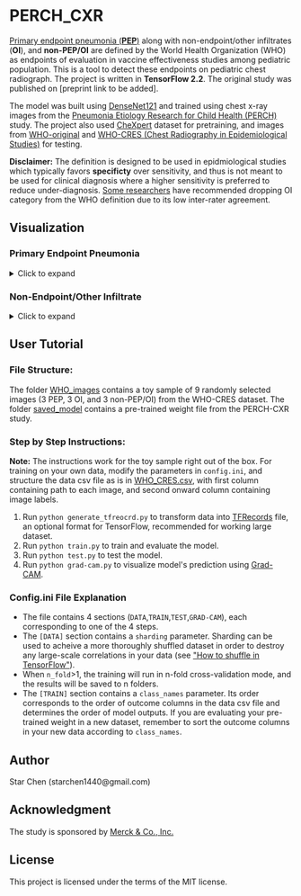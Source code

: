 <h1 id="perch_cxr">PERCH_CXR</h1>
<p> <a href="https://apps.who.int/iris/bitstream/handle/10665/66956/WHO_V_and_B_01.35.pdf;jsessionid=BBBC54AAF1AC3A4330B6B0C39914412A?sequence=1">Primary endpoint pneumonia (<strong>PEP</strong>)</a> along with non-endpoint/other infiltrates (<strong>OI</strong>), and <strong>non-PEP/OI</strong> are defined by the World Health Organization (WHO) as endpoints of evaluation in vaccine effectiveness studies among pediatric population. This is a tool to detect these endpoints on pediatric chest radiograph. The project is written in <strong> TensorFlow 2.2</strong>. The original study was published on [preprint link to be added].</p>
<p>The model was built using <a href="https://arxiv.org/abs/1608.06993">DenseNet121</a> and trained using chest x-ray images from the <a href="https://academic.oup.com/cid/article/64/suppl_3/S253/3858215"> Pneumonia Etiology Research for Child Health (PERCH)</a> study. 
The project also used <a href="https://stanfordmlgroup.github.io/competitions/chexpert/">CheXpert</a> dataset for pretraining, and images from <a href="https://pubmed.ncbi.nlm.nih.gov/15976876/">WHO-original</a> and <a href="https://www.ncbi.nlm.nih.gov/pmc/articles/PMC5608771/">WHO-CRES (Chest Radiography in Epidemiological Studies)</a> for testing.</p>
<p><strong>Disclaimer:</strong> The definition is designed to be used in epidmiological studies which typically favors <strong>specificty</strong> over sensitivity, and thus is not meant to be used for clinical diagnosis where a higher sensitivity is preferred to reduce under-diagnosis. <a href="https://pubmed.ncbi.nlm.nih.gov/21870077/">Some researchers</a> have recommended dropping OI category from the WHO definition due to its low inter-rater agreement.</p>
<h2 id="visualization">Visualization</h2>
<h3 id="primary-endpoint-pneumonia">Primary Endpoint Pneumonia</h3>
<details>
  <summary>Click to expand</summary><br>
<img src="WHO_images/PEP.png" alt="alt text" />
Frontal radiographs of the chest in a child with WHO-defined primary endpoint pneumonia; the child is rotated to the right with dense opacity in the right upper lobe; the model localizes consolidation with a predicted probability p = 0.980; the discriminative visualization shows fine-grained features important to the predicted class.
</details>

<h3 id="non-endpoint-other-infiltrate">Non-Endpoint/Other Infiltrate</h3>
<details>
  <summary>Click to expand</summary>

<img src="WHO_images/OI.png" alt="alt text" />
Frontal radiograph of the chest presents patchy opacity consistent with non-endpoint infiltrate. The model correctly classifies the image as infiltrate with a probability of p = 0.917 and localizes the areas of opacity. The class discriminative visualization highlights important class features.
</details>

<h2 id="user-tutorial">User Tutorial</h2>
<h3 id="file-structure-">File Structure:</h3>
<p>The folder <a href="./WHO_images">WHO_images</a> contains a toy sample of 9 randomly selected images (3 PEP, 3 OI, and 3 non-PEP/OI) from the WHO-CRES dataset.
The folder <a href="./saved_model">saved_model</a> contains a pre-trained weight file from the PERCH-CXR study.</p>
<h3 id="step-by-step-instructions-">Step by Step Instructions:</h3>
<p><strong>Note:</strong> The instructions work for the toy sample right out of the box. For training on your own data, modify the parameters in <code>config.ini</code>, and structure the data csv file as is in <a href="./WHO_images/WHO_CRES.csv">WHO_CRES.csv</a>, with first column containing path to each image, and second onward column containing image labels.</p>
<ol>
<li>Run <code>python generate_tfreocrd.py</code> to transform data into <a href="https://www.tensorflow.org/tutorials/load_data/tfrecord">TFRecords</a> file, an optional format for TensorFlow, recommended for working large dataset.</li>
<li>Run <code>python train.py</code> to train and evaluate the model.</li>
<li>Run <code>python test.py</code> to test the model.</li>
<li>Run <code>python grad-cam.py</code> to visualize model&#39;s prediction using <a href="https://arxiv.org/abs/1610.02391">Grad-CAM</a>.</li>
</ol>
<h3 id="config-ini-file-explanation">Config.ini File Explanation</h3>
<ul>
<li>The file contains 4 sections (<code>DATA</code>,<code>TRAIN</code>,<code>TEST</code>,<code>GRAD-CAM</code>), each corresponding to one of the 4 steps.</li>
<li>The <code>[DATA]</code> section contains a <code>sharding</code> parameter. Sharding can be used to acheive a more thoroughly shuffled dataset in order to destroy any large-scale correlations in your data (see <a href="https://www.moderndescartes.com/essays/shuffle_viz/">&quot;How to shuffle in TensorFlow&quot;</a>).</li>
<li>When <code>n_fold</code>&gt;1, the training will run in n-fold cross-validation mode, and the results will be saved to n folders. </li>
<li>The <code>[TRAIN]</code> section contains a <code>class_names</code> parameter. Its order corresponds to the order of outcome columns in the data csv file and determines the order of model outputs. If you are evaluating your pre-trained weight in a new dataset, remember to sort the outcome columns in your new data according to <code>class_names</code>.</li>
</ul>
<h2 id="author">Author</h2>
<p>Star Chen (starchen1440@gmail.com)</p>
<h2 id="acknowledgment">Acknowledgment</h2>
<p>The study is sponsored by <a href="https://www.merck.com/">Merck &amp; Co., Inc.</a></p>
<h2 id="license">License</h2>
<p>This project is licensed under the terms of the MIT license.</p>
